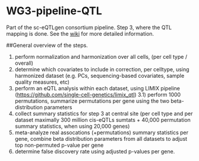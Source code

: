 # WG3-pipeline-QTL
Part of the sc-eQTLgen consortium pipeline. Step 3, where the QTL mapping is done.
See the [wiki](https://github.com/sc-eQTLgen-consortium/WG3-pipeline-QTL/wiki) for more detailed information.

##General overview of the steps.

1) perform normalization and harmonization over all cells, (per cell type / overall)
2) determine which covariates to include in correction, per celltype, using harmonized dataset (e.g. PCs, sequencing-based covariates, sample quality measures, etc)
3) perform an eQTL analysis within each dataset, using LIMIX pipeline (https://github.com/single-cell-genetics/limix_qtl)
  3.1) perform 1000 permutations, summarize permutations per gene using the two beta-distribution parameters
4) collect summary statistics for step 3 at central site (per cell type and per dataset maximally 300 million cis-eQTLs sumtats + 40,000 permutation summary statistics, when using 20,000 genes)
6) meta-analyze real assocations (+permutations) summary statistics per gene, combine beta distribution parameters from all datasets to adjust top non-permuted p-value per gene
7) determine false discovery rate using adjusted p-values per gene.
